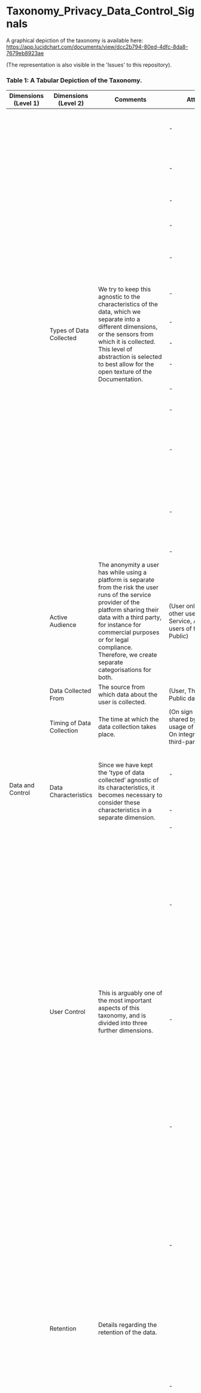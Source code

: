 # Taxonomy_Privacy_Data_Control_Signals

A graphical depiction of the taxonomy is available here:  https://app.lucidchart.com/documents/view/dcc2b794-80ed-4dfc-8da8-7679eb8923ae

(The representation is also visible in the 'Issues' to this repository).

<h3>Table 1: A Tabular Depiction of the Taxonomy.</h3>

<table class="tg">
<thead>
  <tr>
    <th class="tg-0lax">Dimensions (Level 1)</th>
    <th class="tg-0lax">Dimensions (Level 2)</th>
    <th class="tg-0lax">Comments </th>
    <th class="tg-0lax">Attributes</th>
    <th class="tg-0lax">Dimensions (Level 3)</th>
    <th class="tg-0lax">Attributes</th>
  </tr>
</thead>
<tbody>
  <tr>
    <td class="tg-0lax" rowspan="25">Data and Control</td>
    <td class="tg-0lax" rowspan="14">Types of Data Collected</td>
    <td class="tg-0lax" rowspan="14">We try to keep this agnostic to the characteristics of the data, which we separate into a different dimensions, or the sensors from which it is collected. This level of abstraction is selected to best allow for the open texture of the Documentation. </td>
    <td class="tg-0lax">-</td>
    <td class="tg-0lax">Technical Meta-data</td>
    <td class="tg-0lax">(Device information, network information, app information)<br></td>
  </tr>
  <tr>
    <td class="tg-0lax">-</td>
    <td class="tg-0lax">User Contact details</td>
    <td class="tg-0lax">(Email address, Home address, Phone Number, Social Media handle)</td>
  </tr>
  <tr>
    <td class="tg-0lax">-</td>
    <td class="tg-0lax">Registration data</td>
    <td class="tg-0lax">(Name, birthdate, gender)</td>
  </tr>
  <tr>
    <td class="tg-0lax">-</td>
    <td class="tg-0lax">Basic Account Data</td>
    <td class="tg-0lax">(username, password)</td>
  </tr>
  <tr>
    <td class="tg-0lax">-</td>
    <td class="tg-0lax">Images and Videos</td>
    <td class="tg-0lax">(Profile pictures, uploaded images, uploaded videos)</td>
  </tr>
  <tr>
    <td class="tg-0lax">-</td>
    <td class="tg-0lax">Location data </td>
    <td class="tg-0lax">(GPS-based, WiFi-based, Bluetooth-based)</td>
  </tr>
  <tr>
    <td class="tg-0lax">-</td>
    <td class="tg-0lax">Physical activity data</td>
    <td class="tg-0lax">(Steps, Pace, Heartbeat, Calories)</td>
  </tr>
  <tr>
    <td class="tg-0lax">-</td>
    <td class="tg-0lax">Social data</td>
    <td class="tg-0lax">(Contacts, Social activity)</td>
  </tr>
  <tr>
    <td class="tg-0lax">-</td>
    <td class="tg-0lax">User interests and motivation</td>
    <td class="tg-0lax">(Health Goals, Fitness Goals)<br></td>
  </tr>
  <tr>
    <td class="tg-0lax">-</td>
    <td class="tg-0lax">User opinions and preferences<br></td>
    <td class="tg-0lax">(Reviews)</td>
  </tr>
  <tr>
    <td class="tg-0lax">-</td>
    <td class="tg-0lax">Physical attributes</td>
    <td class="tg-0lax">(Sizes, Height, Weight)</td>
  </tr>
  <tr>
    <td class="tg-0lax">-</td>
    <td class="tg-0lax">User behaviour</td>
    <td class="tg-0lax">(App or service usage behaviour, Browsing behaviour, Device usage behaviour, Other behaviour)</td>
  </tr>
  <tr>
    <td class="tg-0lax">-</td>
    <td class="tg-0lax">Electronic identifiers</td>
    <td class="tg-0lax">(Device-based identifiers, Identifier assigned by service provider, identifier assigned by third-party)</td>
  </tr>
  <tr>
    <td class="tg-0lax">-</td>
    <td class="tg-0lax">Payment data</td>
    <td class="tg-0lax">[PENDING]</td>
  </tr>
  <tr>
    <td class="tg-0lax">Active Audience</td>
    <td class="tg-0lax">The anonymity a user has while using a platform is separate from the risk the user runs of the service provider of the platform sharing their data with a third party, for instance for commercial purposes or for legal compliance. Therefore, we create separate categorisations for both. </td>
    <td class="tg-0lax">(User only, Selected other users of the Service, All other users of the service, Public)</td>
    <td class="tg-0lax">-</td>
    <td class="tg-0lax">-</td>
  </tr>
  <tr>
    <td class="tg-0lax">Data Collected From</td>
    <td class="tg-0lax">The source from which data about the user is collected. </td>
    <td class="tg-0lax">(User, Third-party, Public data)</td>
    <td class="tg-0lax"></td>
    <td class="tg-0lax"></td>
  </tr>
  <tr>
    <td class="tg-0lax">Timing of Data Collection</td>
    <td class="tg-0lax">The time at which the data collection takes place.</td>
    <td class="tg-0lax">(On sign up, When shared by user, During usage of functionality, On integration of third-party services)</td>
    <td class="tg-0lax">-</td>
    <td class="tg-0lax">-</td>
  </tr>
  <tr>
    <td class="tg-0lax" rowspan="3">Data Characteristics</td>
    <td class="tg-0lax" rowspan="3">Since we have kept the ’type of data collected’ agnostic of its characteristics, it becomes necessary to consider these characteristics in a separate dimension.</td>
    <td class="tg-0lax">-</td>
    <td class="tg-0lax">Identification Risks</td>
    <td class="tg-0lax">(Non-personal data, Direct identification, Indirect identification, Direct or indirect identification)<br></td>
  </tr>
  <tr>
    <td class="tg-0lax">-</td>
    <td class="tg-0lax">Sensitivity of Data </td>
    <td class="tg-0lax">(Financial data, Health Data)</td>
  </tr>
  <tr>
    <td class="tg-0lax">-</td>
    <td class="tg-0lax">Licensability of Data </td>
    <td class="tg-0lax">(Yes, No, Maybe)</td>
  </tr>
  <tr>
    <td class="tg-0lax" rowspan="3">User Control</td>
    <td class="tg-0lax" rowspan="3">This is arguably one of the most important aspects of this taxonomy, and is divided into three further dimensions.</td>
    <td class="tg-0lax">-</td>
    <td class="tg-0lax">User Control Options </td>
    <td class="tg-0lax">(Turn functionality on or off, change audience, opt-in, opt-out, right to access, right to restrict, right to rectify, right to object, right to data portability, right to erasure/deletion, limit, change or delete specific data, right to file a complaint, Do Not Track)<br></td>
  </tr>
  <tr>
    <td class="tg-0lax">-</td>
    <td class="tg-0lax">User Control Channels</td>
    <td class="tg-0lax">(via device settings, via third-party app or service settings, via app settings, via service provider's website, via contacting service provider)</td>
  </tr>
  <tr>
    <td class="tg-0lax">-</td>
    <td class="tg-0lax">User Control Limitations </td>
    <td class="tg-0lax"> This includes any limitations that may be put on the user's control over their own data, and/or on its deletion. Eg: ('Certain profile information is available at all times, 'Not all types of data can be rectified', 'Not all data is deleted')</td>
  </tr>
  <tr>
    <td class="tg-0lax" rowspan="2">Retention</td>
    <td class="tg-0lax" rowspan="2">Details regarding the retention of the data.<br></td>
    <td class="tg-0lax">-</td>
    <td class="tg-0lax">Period</td>
    <td class="tg-0lax">Ideally, this should be represented in fixed units of time (Eg: 48 hours). In practice, the sample set tends to use variables periods, eg: 'as long as your account remains active'. This can also be 'None'.</td>
  </tr>
  <tr>
    <td class="tg-0lax">-</td>
    <td class="tg-0lax">Location</td>
    <td class="tg-0lax">At the basic level, this has the attributes (On device, Off device, None), which informs the user whether the data is stored on the device, under the control of the user, or off-device, or not at all. However, this can also be expanded to indicate which exact entity is storing the data, if such information is available.</td>
  </tr>
  <tr>
    <td class="tg-0lax" rowspan="8">Processing and Usage</td>
    <td class="tg-0lax">Legal Basis</td>
    <td class="tg-0lax">The legal basis under which the data is collected, as per Art. 6(1) of the GDPR. This is an important category because each basis carries with a different set of conditions. 'Legitimate interest (of the service provider or third party)', for instance, requires a balancing test between the interests of the users and the service provider. This is only applicable if the 'basis' is explicitly mention. </td>
    <td class="tg-0lax">(Consent, Performance of a contract, compliance with a legal obligation, vital interests of natural persons, public interests, legitimate interests).</td>
    <td class="tg-0lax">-</td>
    <td class="tg-0lax">-</td>
  </tr>
  <tr>
    <td class="tg-0lax">Purpose</td>
    <td class="tg-0lax">We identify two distinct but related types of signals in the Documentation. The first is the ’purpose’, the more abstract claim about the purpose of the processing. Eg: (Access to services, provision of services, commercial purposes...)</td>
    <td class="tg-0lax">-</td>
    <td class="tg-0lax">-</td>
    <td class="tg-0lax">-</td>
  </tr>
  <tr>
    <td class="tg-0lax">Functionalities</td>
    <td class="tg-0lax">The second is functionalities, which includes the aspects of technical implementation. Functionality and ’purpose’ go hand in hand, but are not entirely the same. The ’Purpose’ category, in its abstraction, allows for the usage of broader terminology that the functionality does not. For instance, the ’Purpose’ can be ’provision of service’ - but the ’Functionality’ category then asks ’which part (or functionality) of the service?’. For instance, the purpose for the collection of a user’s account data and location data, both, can be ’provision of service’. This is fair - a user needs an account to be able to access the service, and she needs to provide location data for tracking fitness activities. The distinction between the two is in the functionality: ’account creation’, and ’fitness activity tracking’ respectively.
    <p>Thus, for example, from the Runtastic privacy policy: 
    [To operate the Products and provide the services, including] specifies the purpose while [to authenticate your access to an account], [track and display your health and fitness activities], [show your training progress and statistics] each specify a functionality. 
    </P></td>
    <td class="tg-0lax">Eg:&nbsp;&nbsp;(Account Creation, Fitness activity tracking, Fitness activity performance analysis, Communication with user, Sponsored content, Customer support. Leaderboard, Registration via third-party service, Sharing via third-party applications, Social Network, Personalisation of Service, Integration of third-party services, Creation of segments and routes, Placing orders, Third-party device integration, Events, Privacy Zone, Challenges, Third-party social media integration, Marketing trend analysis, Usage trend analysis, usage, Profiling)<br></td>
    <td class="tg-0lax">-</td>
    <td class="tg-0lax">-</td>
  </tr>
    <tr>
    <td class="tg-0lax">Processing Entities</td>
    <td class="tg-0lax">This covers the 'nature' of the processing entity with which data is shared. From the sample set, we identify the following 'Proessing Entities' [(Service Provider), and (Third-parties)]. 'Third-parties' can be further broken down into [(Third-party processor), (Third-party service provider), (Other third party)]. 'Processor' here refers to Data Processor as defined by the GDPR.</td>
    <td class="tg-0lax">(Service provider, third-party processor, third-party service provider, other third-party)</td>
    <td class="tg-0lax">-</td>
    <td class="tg-0lax">-</td>
  </tr>
  <tr>
    <td class="tg-0lax">License Claimed</td>
    <td class="tg-0lax">This indicates whether the service provider claims a license over the licenseable data it collects from its users. At the basic level, this is dimension with binary attributes (’Yes/No’). It can also, however, be extended to include the terms of the license such as duration, revocability, commercial usage, etc. This is identified from the Terms and Conditions and not the privacy policy.</td>
    <td class="tg-0lax">(Yes/No)</td>
    <td class="tg-0lax">-</td>
    <td class="tg-0lax">-</td>
  </tr>
  <tr>
    <td class="tg-0lax">Data Shared With</td>
    <td class="tg-0lax">List of entities data is shared with. This is meant to be used with individual or grouped entries from 'Types of data collected', to specify what data is shared with which entities. </td>
    <td class="tg-0lax">[List of entities]</td>
    <td class="tg-0lax">-</td>
    <td class="tg-0lax">-</td>
  </tr>
  <tr>
    <td class="tg-0lax">Data Security</td>
    <td class="tg-0lax">(PENDING)</td>
    <td class="tg-0lax">-</td>
    <td class="tg-0lax">-</td>
    <td class="tg-0lax">-</td>
  </tr>
  <tr>
    <td class="tg-0lax">Actions on Data</td>
    <td class="tg-0lax">We identify five 'actions' on data from the sample set. Anonymisation at the basic level indicates if anonymisation is conducted or not (Yes/No), but can be expanded to include the method of anonymisation if such information is available. (Generation/Transfer?)<br></td>
    <td class="tg-0lax">(Collection, Transfer, Retention, Aggregation, Psuedonomysation or anonymisation(Method of anonymisation))</td>
    <td class="tg-0lax">-</td>
    <td class="tg-0lax">-</td>
  </tr>
  <tr>
    <td class="tg-0lax" rowspan="10">Policy Meta-data</td>
    <td class="tg-0lax">Commitments or Indemnities</td>
    <td class="tg-0lax">This is where we include the abstract `Commitments' made by the service, for instance, "We do not sell your personal information". This statement cannot quite be operationalised, but represents an important communication from the service provider to the user.</td>
    <td class="tg-0lax">Eg: ('We do not sell your personal information','We never share special categories of personal data for advertising purposes', ''We will contest legal demands for your data when we believe that the requests are overbroad, vague, or lack proper authority')</td>
    <td class="tg-0lax">-</td>
    <td class="tg-0lax">-</td>
  </tr>
  <tr>
    <td class="tg-0lax">Compliance Information</td>
    <td class="tg-0lax">The regulations and/or security standards the entity complies with.</td>
    <td class="tg-0lax">Eg: (GDPR, CCPA)</td>
    <td class="tg-0lax">-</td>
    <td class="tg-0lax">-</td>
  </tr>
  <tr>
    <td class="tg-0lax" rowspan="2">Policy Change Information</td>
    <td class="tg-0lax" rowspan="2">Information regarding how changes to the policy are made, and whether they are communicated to the user or not. n most cases, this service providers state that they can make changes to their policy at their discretion and the obligation is on the users to track changes to the policy. In [1/4] cases, the service provider stated that they would inform users in case of any significant changes.</td>
    <td class="tg-0lax">-</td>
    <td class="tg-0lax">How changes will be made</td>
    <td class="tg-0lax">(At the service provider's discretion)</td>
  </tr>
  <tr>
    <td class="tg-0lax">-</td>
    <td class="tg-0lax">Will the user be informed or not</td>
    <td class="tg-0lax">(Service provider will inform you in case we make significant changes to the policy, but user needs to check for non-significant changes, User is obligated to check the privacy policy for changes)</td>
  </tr>
  <tr>
    <td class="tg-0lax">Date Last Updated</td>
    <td class="tg-0lax">The date the policy was last updated.</td>
    <td class="tg-0lax">(Date)</td>
    <td class="tg-0lax">-</td>
    <td class="tg-0lax">-</td>
  </tr>
  <tr>
    <td class="tg-0lax" rowspan="3">Service Provider details</td>
    <td class="tg-0lax" rowspan="3">Details regarding the service provider. The service provider's contact details are often necessary from a consumer perspective, for instance for customer support. Information regarding the service provider's 'affiliates' are necessary because the affiliates potentially have access to the user's data as well. The DPO's contact details, separate from the service provider's details, are necessary from the perspective of the GDPR.</td>
    <td class="tg-0lax">-</td>
    <td class="tg-0lax">Contact</td>
    <td class="tg-0lax">(Physical address, Email address, Telephone number, Social media details, Website)<br></td>
  </tr>
  <tr>
    <td class="tg-0lax">-</td>
    <td class="tg-0lax">Affiliates</td>
    <td class="tg-0lax">[List of Entity Names]</td>
  </tr>
  <tr>
    <td class="tg-0lax">-</td>
    <td class="tg-0lax">DPO</td>
    <td class="tg-0lax">(Email address, physical address, telephone number)</td>
  </tr>
  <tr>
    <td class="tg-0lax" rowspan="2">Jurisdiction Information</td>
    <td class="tg-0lax" rowspan="2">This covers the 'applicable jurisdiction' for the data collection and asks whether data is transferred outside that jurisdiction - and if is, to which jurisdiction. This information is important because a user's legal rights and risks often differ between jurisdictions.</td>
    <td class="tg-0lax">-</td>
    <td class="tg-0lax">Applicable Jurisdiction</td>
    <td class="tg-0lax">[Name of Jurisdiction]. Eg: (Netherlands, Ireland)</td>
  </tr>
  <tr>
    <td class="tg-0lax">-</td>
    <td class="tg-0lax">Transfer outside Jurisdiction</td>
    <td class="tg-0lax">(Yes/No) - if yes, name of jurisdiction data is transferred to. Eg: (Yes, to the US)</td>
  </tr>
</tbody>
</table>
</div>



<h3>Table 2: Taxonomy validation from the checklist by Perera et al. in <cite> <a href="https://arxiv.org/abs/1606.08480">Privacy Knowledge Modelling for Internet of Things: A Look Back</cite></a></h3>


<table class="tg">
<thead>
  <tr>
    <th class="tg-0pky">S. No.</th>
    <th class="tg-0pky">Checklist Questions<br></th>
    <th class="tg-0pky">Relevant to the Taxonomy</th>
    <th class="tg-0pky">   <br>Answered by the Taxonomy <br></th>
    <th class="tg-0pky">Taxonomy Codes that answer this question</th>
  </tr>
</thead>
<tbody>
  <tr>
    <td class="tg-0pky">&nbsp;&nbsp;&nbsp;<br>1&nbsp;&nbsp;&nbsp;</td>
    <td class="tg-0pky">   <br>A description of the data collected and how it is used by consumers should be available to data owners.   <br></td>
    <td class="tg-0pky">&nbsp;&nbsp;&nbsp;<br>Yes&nbsp;&nbsp;&nbsp;</td>
    <td class="tg-0pky">&nbsp;&nbsp;&nbsp;<br><span style="background-color:">Yes</span>&nbsp;&nbsp;&nbsp;</td>
    <td class="tg-0pky">'Type of data collected', paired with 'Functionality' and 'Purpose'</td>
  </tr>
  <tr>
    <td class="tg-0pky">&nbsp;&nbsp;&nbsp;<br>2&nbsp;&nbsp;&nbsp;</td>
    <td class="tg-0pky">   <br>Data owners should be able to agree with the collection of their data before it happens.   </td>
    <td class="tg-0pky">   <br><span style="background-color:">No</span>; this question relates to timing of notice, not content.<br></td>
    <td class="tg-0pky">&nbsp;&nbsp;&nbsp;<br> &nbsp;&nbsp;&nbsp;</td>
    <td class="tg-0pky"></td>
  </tr>
  <tr>
    <td class="tg-0pky">&nbsp;&nbsp;&nbsp;<br>3&nbsp;&nbsp;&nbsp;</td>
    <td class="tg-0pky">   <br>The techniques used to collect a data item should be identified.   </td>
    <td class="tg-0pky">&nbsp;&nbsp;&nbsp;<br>Yes&nbsp;&nbsp;&nbsp;</td>
    <td class="tg-0pky">&nbsp;&nbsp;&nbsp;<br><span style="background-color:">No</span>&nbsp;&nbsp;&nbsp;</td>
    <td class="tg-0pky">We identify the source the data is collected from, 'Data Collected from', but not the technique used.</td>
  </tr>
  <tr>
    <td class="tg-0pky">&nbsp;&nbsp;&nbsp;<br>4&nbsp;&nbsp;&nbsp;</td>
    <td class="tg-0pky">   <br>The collector (data consumer) of a data item should be identified.   </td>
    <td class="tg-0pky">&nbsp;&nbsp;&nbsp;<br>Yes&nbsp;&nbsp;&nbsp;</td>
    <td class="tg-0pky">&nbsp;&nbsp;&nbsp;<br><span style="background-color:">Yes</span>&nbsp;&nbsp;&nbsp;</td>
    <td class="tg-0pky">'Processing Entities'</td>
  </tr>
  <tr>
    <td class="tg-0pky">&nbsp;&nbsp;&nbsp;<br>5&nbsp;&nbsp;&nbsp;</td>
    <td class="tg-0pky">   <br>The purposes for which a data item is collected should be identified.   </td>
    <td class="tg-0pky">&nbsp;&nbsp;&nbsp;<br>Yes&nbsp;&nbsp;&nbsp;</td>
    <td class="tg-0pky">&nbsp;&nbsp;&nbsp;<br><span style="background-color:">Yes</span>&nbsp;&nbsp;&nbsp;</td>
    <td class="tg-0pky">'Purpose', 'Functionality' and 'Legal Basis'</td>
  </tr>
  <tr>
    <td class="tg-0pky">&nbsp;&nbsp;&nbsp;<br>6&nbsp;&nbsp;&nbsp;</td>
    <td class="tg-0pky">   <br>The entities (a third party, for example) to which a data item is disclosed by its   collector should be identified.   </td>
    <td class="tg-0pky">&nbsp;&nbsp;&nbsp;<br>Yes&nbsp;&nbsp;&nbsp;</td>
    <td class="tg-0pky">&nbsp;&nbsp;&nbsp;<br><span style="background-color:">Yes</span>&nbsp;&nbsp;&nbsp;</td>
    <td class="tg-0pky">'Data Shared with'</td>
  </tr>
  <tr>
    <td class="tg-0pky">&nbsp;&nbsp;&nbsp;<br>7&nbsp;&nbsp;&nbsp;</td>
    <td class="tg-0pky">   <br>The data items to be collected should be identified.   </td>
    <td class="tg-0pky">&nbsp;&nbsp;&nbsp;<br>Yes&nbsp;&nbsp;&nbsp;</td>
    <td class="tg-0pky">&nbsp;&nbsp;&nbsp;<br><span style="background-color:">Yes</span>&nbsp;&nbsp;&nbsp;</td>
    <td class="tg-0pky">'Types of data Collected'</td>
  </tr>
  <tr>
    <td class="tg-0pky">&nbsp;&nbsp;&nbsp;<br>8&nbsp;&nbsp;&nbsp;</td>
    <td class="tg-0pky">   <br>The retention time of a data item should be identified.   </td>
    <td class="tg-0pky">&nbsp;&nbsp;&nbsp;<br>Yes&nbsp;&nbsp;&nbsp;</td>
    <td class="tg-0pky">&nbsp;&nbsp;&nbsp;<br><span style="background-color:">Yes</span>&nbsp;&nbsp;&nbsp;</td>
    <td class="tg-0pky">'Retention: Time' and 'Retention: Location'</td>
  </tr>
  <tr>
    <td class="tg-0pky">&nbsp;&nbsp;&nbsp;<br>9&nbsp;&nbsp;&nbsp;</td>
    <td class="tg-0pky">   <br>Data consumers should indicate if data owners are allowed to complete, correct, and update their retained data.   </td>
    <td class="tg-0pky">&nbsp;&nbsp;&nbsp;<br>Yes&nbsp;&nbsp;&nbsp;</td>
    <td class="tg-0pky">&nbsp;&nbsp;&nbsp;<br><span style="background-color:">Yes</span>&nbsp;&nbsp;&nbsp;</td>
    <td class="tg-0pky">'User Control: Right to Rectify'</td>
  </tr>
  <tr>
    <td class="tg-0pky">&nbsp;&nbsp;&nbsp;<br>10&nbsp;&nbsp;&nbsp;</td>
    <td class="tg-0pky">   <br>Data consumers should indicate if data owners can request records on how their data have been used, in formats understandable by data owners and with known delays and charges.   </td>
    <td class="tg-0pky">&nbsp;&nbsp;&nbsp;<br>Yes&nbsp;&nbsp;&nbsp;</td>
    <td class="tg-0pky">&nbsp;&nbsp;&nbsp;<br><span style="background-color:">Yes</span>&nbsp;&nbsp;&nbsp;</td>
    <td class="tg-0pky">'User Control: Right to Access'</td>
  </tr>
  <tr>
    <td class="tg-0pky">&nbsp;&nbsp;&nbsp;<br>11&nbsp;&nbsp;&nbsp;</td>
    <td class="tg-0pky">   <br>Data consumers should indicate if data owners are able to request copies of data on them, in formats understandable by data owners and with known delays and charges.   </td>
    <td class="tg-0pky">&nbsp;&nbsp;&nbsp;<br>Yes&nbsp;&nbsp;&nbsp;</td>
    <td class="tg-0pky">&nbsp;&nbsp;&nbsp;<br><span style="background-color:">Yes</span>&nbsp;&nbsp;&nbsp;</td>
    <td class="tg-0pky">'User Control: Right to Access'</td>
  </tr>
  <tr>
    <td class="tg-0pky">&nbsp;&nbsp;&nbsp;<br>12&nbsp;&nbsp;&nbsp;</td>
    <td class="tg-0pky">   <br>Data consumers should clearly inform data owners regarding what kind of knowledge is expected to be discovered using their data.   </td>
    <td class="tg-0pky">&nbsp;&nbsp;&nbsp;<br>Yes&nbsp;&nbsp;&nbsp;</td>
    <td class="tg-0pky">&nbsp;&nbsp;&nbsp;<br><span style="background-color:">No</span>&nbsp;&nbsp;&nbsp;</td>
    <td class="tg-0pky">While 'purposes' are specified, this information is not available in the documentation.</td>
  </tr>
  <tr>
    <td class="tg-0pky">&nbsp;&nbsp;&nbsp;<br>13&nbsp;&nbsp;&nbsp;</td>
    <td class="tg-0pky">   <br>Data owners should know the risks—their impact level of sharing  (trading)—regarding a particular type of data before sharing (trading)   occurs.   </td>
    <td class="tg-0pky">&nbsp;&nbsp;&nbsp;<br>Yes&nbsp;&nbsp;&nbsp;</td>
    <td class="tg-0pky">&nbsp;&nbsp;&nbsp;<br><span style="background-color:">Yes</span>&nbsp;&nbsp;&nbsp;</td>
    <td class="tg-0pky">'Data Characteristics: Sensitivity of Data, Identification Risk and Licenseability of data'<br></td>
  </tr>
  <tr>
    <td class="tg-0pky">&nbsp;&nbsp;&nbsp;<br>14&nbsp;&nbsp;&nbsp;</td>
    <td class="tg-0pky">   <br>Data owners and consumers should come to an agreement regarding the reward that the data owners might receive as a return for taking the risks of sharing data.   </td>
    <td class="tg-0pky">&nbsp;&nbsp;&nbsp;<br>Yes&nbsp;&nbsp;&nbsp;</td>
    <td class="tg-0pky">&nbsp;&nbsp;&nbsp;<br><span style="background-color:">Partially</span>&nbsp;&nbsp;&nbsp;</td>
    <td class="tg-0pky">We specify 'functionalities', which are arguably a part of the 'reward' that data subjects receive. However, there can be monetary rewards as well though they were not available in the sample space.</td>
  </tr>
  <tr>
    <td class="tg-0pky">&nbsp;&nbsp;&nbsp;<br>15&nbsp;&nbsp;&nbsp;</td>
    <td class="tg-0pky">   <br>Reward types associated with sharing data need to be identified clearly before any sharing occurs.   </td>
    <td class="tg-0pky">   <br><span style="background-color:">No</span>; this is again a question relevant for timing, and not content.<br></td>
    <td class="tg-0pky">&nbsp;&nbsp;&nbsp;<br> &nbsp;&nbsp;&nbsp;</td>
    <td class="tg-0pky"></td>
  </tr>
  <tr>
    <td class="tg-0pky">&nbsp;&nbsp;&nbsp;<br>16&nbsp;&nbsp;&nbsp;</td>
    <td class="tg-0pky">   <br>Data owners should be able to apply data-quality-reduction techniques before data is sent to the data consumers to reduce privacy risks.   </td>
    <td class="tg-0pky">   <br><span style="background-color:">No</span>; this is again a timing question, and not content.<br></td>
    <td class="tg-0pky">&nbsp;&nbsp;&nbsp;<br> &nbsp;&nbsp;&nbsp;</td>
    <td class="tg-0pky"></td>
  </tr>
  <tr>
    <td class="tg-0pky">&nbsp;&nbsp;&nbsp;<br>17&nbsp;&nbsp;&nbsp;</td>
    <td class="tg-0pky">   <br>Data owners and consumers should agree on which data-quality-reduction techniques will be used.   </td>
    <td class="tg-0pky">&nbsp;&nbsp;&nbsp;<br>Yes&nbsp;&nbsp;&nbsp;</td>
    <td class="tg-0pky">&nbsp;&nbsp;&nbsp;<br><span style="background-color:">Partially</span>&nbsp;&nbsp;&nbsp;</td>
    <td class="tg-0pky">'Anonymisation and psuedonimysation' at the basic level indicates if data-quality-reduction techniques are used or not (Yes/No) , but can also include the type of reduction applied, if such information is available. </td>
  </tr>
</tbody>
</table>

<h3>Table 3: Sample Application of the Taxonomy Codes from Document Samples</h3>

div class="tg-wrap"><table class="tg">
<thead>
  <tr>
    <th class="tg-0pky">S. No.</th>
    <th class="tg-0pky">Sample Text</th>
    <th class="tg-0pky">Taxonomy Codes</th>
  </tr>
</thead>
<tbody>
  <tr>
    <td class="tg-0pky">1</td>
    <td class="tg-0pky">OpenTracks does <span style="background-color: 	#008080"> only store data on the local device</span> that is <span style="background-color:#FFDAB9">relevant for tracking your sport exercise</span>. <span style="background-color:#ffb3b3">Stored data is not transmitted from the app itself to a third party<span>.</td>
    <td class="tg-0pky"><span style="background-color: 	#008080">retention_location: on_device</span> <span style="background-color: #FFDAB9"><br>functionality: activity_tracking<br></span><span style="background-color:#ffb3b3">type_of_data_collected: [none]<span></td>
  </tr>
  <tr>
    <td class="tg-0pky"></td>
    <td class="tg-0pky"></td>
    <td class="tg-0pky"></td>
  </tr>
  <tr>
    <td class="tg-0pky"></td>
    <td class="tg-0pky"></td>
    <td class="tg-0pky"></td>
  </tr>
</tbody>
</table>
</div>